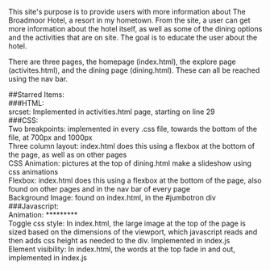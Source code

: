 This site's purpose is to provide users with more information about The Broadmoor Hotel, a resort in my hometown. From the site, a user can get more information about the hotel itself, as well as some of the dining options and the activities that are on site. The goal is to educate the user about the hotel.

There are three pages, the homepage (index.html), the explore page (activites.html), and the dining page (dining.html). These can all be reached using the nav bar.

##Starred Items:  
	###HTML:  
		srcset: Implemented in activities.html page, starting on line 29  
	###CSS:  
		Two breakpoints: implemented in every .css file, towards the bottom of the file, at 700px and 1000px  
		Three column layout: index.html does this using a flexbox at the bottom of the page, as well as on other pages  
		CSS Animation: pictures at the top of dining.html make a slideshow using css animations  
		Flexbox: index.html does this using a flexbox at the bottom of the page, also found on other pages and in the nav bar of every page  
		Background Image: found on index.html, in the #jumbotron div  
	###Javascript:  
		Animation: *********  
		Toggle css style: In index.html, the large image at the top of the page is sized based on the dimensions of the viewport, which javascript reads and then adds css height as needed to the div. Implemented in index.js  
		Element visibility: In index.html, the words at the top fade in and out, implemented in index.js  